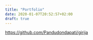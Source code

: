 ```yaml
---
title: "Portfolio"
date: 2020-01-07T20:52:57+02:00
draft: true
---
```


https://github.com/Pandudondapati/girija